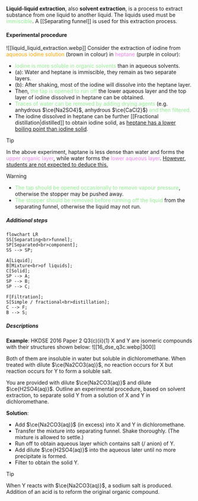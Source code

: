 **Liquid-liquid extraction**, also **solvent extraction**, is a process to extract substance from one liquid to another liquid. The liquids used must be <span style="color: lightgreen">immiscible</span>. A [[Separating funnel]] is used for this extraction process.

#### Experimental procedure
![[liquid_liquid_extraction.webp]]
Consider the extraction of iodine from <span style="color: orange">aqueous iodine solution</span> (brown in colour) in <span style="color: violet">heptane</span> (purple in colour):
- <span style="color: lightgreen">Iodine is more soluble in organic solvents</span> than in aqueous solvents.
- (a): Water and heptane is immiscible, they remain as two separate layers. 
- (b): After shaking, most of the iodine will dissolve into the heptane layer.
- Then, <span style="color: lightgreen">the tap is opened to run off</span> the lower aqueous layer and the top layer of iodine dissolved in heptane can be obtained.
- <span style="color: lightgreen">Traces of water can be removed by adding drying agents</span> (e.g. anhydrous $\ce{Na2SO4}$, anhydrous $\ce{CaCl2}$) <span style="color: lightgreen">and then filtered.</span>
- The iodine dissolved in heptane can be further [[Fractional distillation|distilled]] to obtain iodine solid, as <u>heptane has a lower boiling point than iodine solid</u>.

> [!tip]
> In the above experiment, haptane is less dense than water and forms the <span style="color: violet">upper organic layer</span>, while water forms the <span style="color: violet">lower aqueous layer</span>. <u>However, students are not expected to deduce this.</u>

> [!warning]
> - <span style="color: lightgreen">The tap should be opened occasionally to remove vapour pressure</span>, otherwise the stopper may be pushed away.
> - <span style="color: lightgreen">The stopper should be removed before running off the liquid</span> from the separating funnel, otherwise the liquid may not run.

##### Additional steps
```mermaid
flowchart LR
SS[Separating<br>funnel];
SP[Separated<br>component];
SS --> SP;

A[Liquid];
B[Mixture<br>of liquids];
C[Solid];
SP --> A;
SP --> B;
SP --> C;

F[Filtration];
S[Simple / fractional<br>distillation];
C --> F;
B --> S;
```

##### Descriptions
**Example**: HKDSE 2016 Paper 2 Q3(c)(ii)(1)
X and Y are isomeric compounds with their structures shown below:
![[16_dse_q3c.webp|300]]

Both of them are insoluble in water but soluble in dichloromethane. When treated with dilute $\ce{Na2CO3(aq)}$, no reaction occurs for X but reaction occurs for Y to form a soluble salt.

You are provided with dilute $\ce{Na2CO3(aq)}$ and dilute $\ce{H2SO4(aq)}$. Outline an experimental procedure, based on solvent extraction, to separate solid Y from a solution of X and Y in dichloromethane.

**Solution**:
- Add $\ce{Na2CO3(aq)}$ (in excess) into X and Y in dichloromethane.
- Transfer the mixture into separating funnel. Shake thoroughly. (The mixture is allowed to settle.)
- Run off to obtain aqueous layer which contains salt (/ anion) of Y.
- Add dilute $\ce{H2SO4(aq)}$ into the aqueous later until no more precipitate is formed.
- Filter to obtain the solid Y.

> [!tip]
> When Y reacts with $\ce{Na2CO3(aq)}$, a sodium salt is produced. Addition of an acid is to reform the original organic compound.

